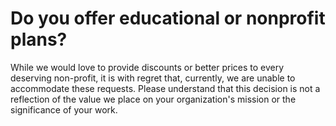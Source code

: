 # Do you offer educational or nonprofit plans?

<p class="no-margin">While we would love to provide discounts or better prices to every deserving non-profit, it is with regret that, currently, we are unable to accommodate these requests. Please understand that this decision is not a reflection of the value we place on your organization's mission or the significance of your work.</p>

<Intercom />
<Hubspot />
<Clarity />
<GoogleAnalytics />

